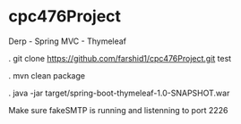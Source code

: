 cpc476Project
=============

Derp - Spring MVC - Thymeleaf

. git clone https://github.com/farshid1/cpc476Project.git test

. mvn clean package

. java -jar target/spring-boot-thymeleaf-1.0-SNAPSHOT.war

Make sure fakeSMTP is running and listenning to port 2226
